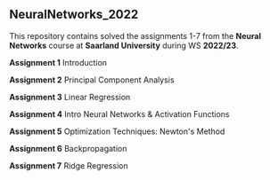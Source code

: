 ## NeuralNetworks_2022

This repository contains solved the assignments 1-7 from the **Neural Networks** course at **Saarland University** during WS **2022/23**.

**Assignment 1**
Introduction

**Assignment 2**
Principal Component Analysis

**Assignment 3**
Linear Regression

**Assignment 4**
Intro Neural Networks & Activation Functions

**Assignment 5**
Optimization Techniques: Newton's Method

**Assignment 6**
Backpropagation

**Assignment 7**
Ridge Regression
